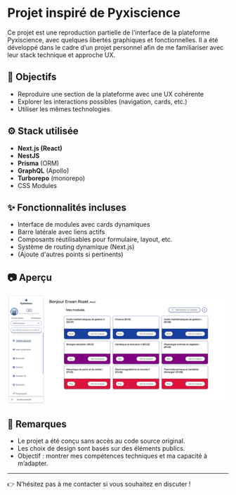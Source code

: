 # Projet inspiré de Pyxiscience

Ce projet est une reproduction partielle de l'interface de la plateforme Pyxiscience, avec quelques libertés graphiques et fonctionnelles. Il a été développé dans le cadre d’un projet personnel afin de me familiariser avec leur stack technique et approche UX.

## 🎯 Objectifs

- Reproduire une section de la plateforme avec une UX cohérente
- Explorer les interactions possibles (navigation, cards, etc.)
- Utiliser les mêmes technologies

## ⚙️ Stack utilisée

- **Next.js (React)**
- **NestJS**
- **Prisma** (ORM)
- **GraphQL** (Apollo)
- **Turborepo** (monorepo)
- CSS Modules

## ✨ Fonctionnalités incluses

- Interface de modules avec cards dynamiques
- Barre latérale avec liens actifs
- Composants réutilisables pour formulaire, layout, etc.
- Système de routing dynamique (Next.js)
- (Ajoute d'autres points si pertinents)

## 📷 Aperçu

![screenshot](./apps/web/public/screenshot.png)

## 🧠 Remarques

- Le projet a été conçu sans accès au code source original.
- Les choix de design sont basés sur des éléments publics.
- Objectif : montrer mes compétences techniques et ma capacité à m’adapter.

---

👉 N’hésitez pas à me contacter si vous souhaitez en discuter !
